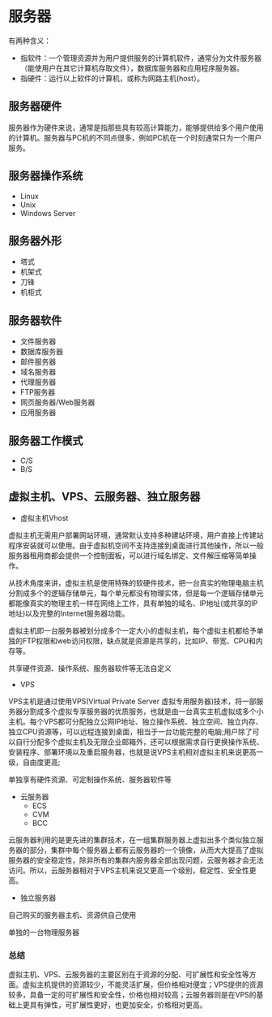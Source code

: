 # 服务器

有两种含义：

- 指软件：一个管理资源并为用户提供服务的计算机软件，通常分为文件服务器（能使用户在其它计算机存取文件），数据库服务器和应用程序服务器。
- 指硬件：运行以上软件的计算机，或称为网路主机(host）。



## 服务器硬件

服务器作为硬件来说，通常是指那些具有较高计算能力，能够提供给多个用户使用的计算机。服务器与PC机的不同点很多，例如PC机在一个时刻通常只为一个用户服务。



## 服务器操作系统

- Linux
- Unix
- Windows Server



## 服务器外形

- 塔式
- 机架式
- 刀锋
- 机柜式



## 服务器软件

- 文件服务器
- 数据库服务器
- 邮件服务器
- 域名服务器
- 代理服务器
- FTP服务器
- 网页服务器/Web服务器
- 应用服务器



## 服务器工作模式

- C/S
- B/S



## 虚拟主机、VPS、云服务器、独立服务器

- 虚拟主机Vhost

虚拟主机无需用户部署网站环境，通常默认支持多种建站环境，用户直接上传建站程序安装就可以使用。由于虚拟机空间不支持连接到桌面进行其他操作，所以一般服务器租用商都会提供一个控制面板，可以进行域名绑定、文件解压缩等简单操作。

从技术角度来讲，虚拟主机是使用特殊的软硬件技术，把一台真实的物理电脑主机分割成多个的逻辑存储单元，每个单元都没有物理实体，但是每一个逻辑存储单元都能像真实的物理主机一样在网络上工作，具有单独的域名、IP地址(或共享的IP地址)以及完整的Internet服务器功能。

虚拟主机即一台服务器被划分成多个一定大小的虚拟主机，每个虚拟主机都给予单独的FTP权限和web访问权限，缺点就是资源是共享的，比如IP、带宽、CPU和内存等。

共享硬件资源、操作系统、服务器软件等无法自定义

- VPS

VPS主机是通过使用VPS(Virtual Private Server 虚拟专用服务器)技术，将一部服务器分割成多个虚拟专享服务器的优质服务，也就是由一台真实主机虚拟成多个小主机。每个VPS都可分配独立公网IP地址、独立操作系统、独立空间、独立内存、独立CPU资源等，可以远程连接到桌面，相当于一台功能完整的电脑;用户除了可以自行分配多个虚拟主机及无限企业邮箱外，还可以根据需求自行更换操作系统、安装程序、部署环境以及重启服务器，也就是说VPS主机相对虚拟主机来说更高一级，自由度更高;

单独享有硬件资源、可定制操作系统、服务器软件等

- 云服务器
  - ECS
  - CVM
  - BCC

云服务器利用的是更先进的集群技术，在一组集群服务器上虚拟出多个类似独立服务器的部分，集群中每个服务器上都有云服务器的一个镜像，从而大大提高了虚拟服务器的安全稳定性，除非所有的集群内服务器全部出现问题，云服务器才会无法访问。所以，云服务器相对于VPS主机来说又更高一个级别，稳定性、安全性更高。

- 独立服务器

自己购买的服务器主机、资源供自己使用

单独的一台物理服务器



### 总结

虚拟主机、VPS、云服务器的主要区别在于资源的分配、可扩展性和安全性等方面。虚拟主机提供的资源较少，不能灵活扩展，但价格相对便宜；VPS提供的资源较多，具备一定的可扩展性和安全性，价格也相对较高；云服务器则是在VPS的基础上更具有弹性，可扩展性更好，也更加安全，价格相对更高。

